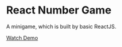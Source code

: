 # React Number Game
A minigame, which is built by basic ReactJS.

[Watch Demo](https://codepen.io/mikun/pen/jrRJjq)
